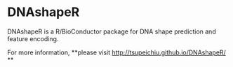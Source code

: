 DNAshapeR
==========

DNAshapeR is a R/BioConductor package for DNA shape prediction and feature encoding.

For more information, **please visit http://tsupeichiu.github.io/DNAshapeR/ **
